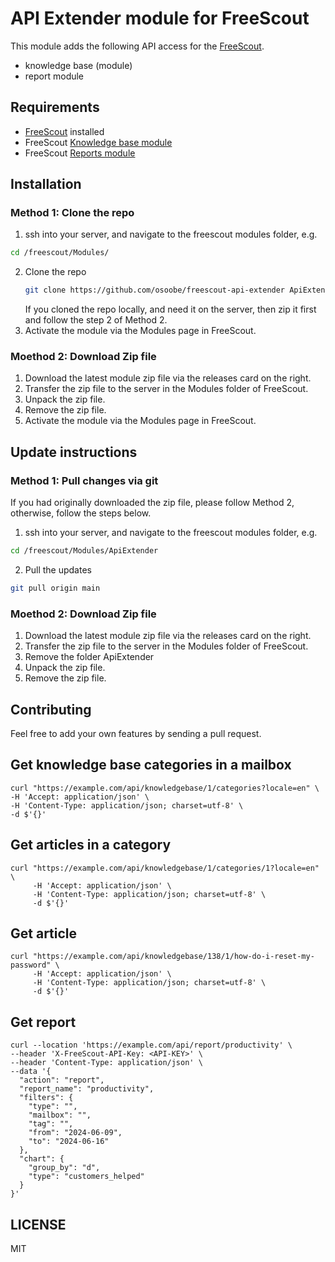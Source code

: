 # API Extender module for FreeScout
This module adds the following API access for the [FreeScout](https://freescout.net).
- knowledge base (module)
- report module

## Requirements
- [FreeScout](https://freescout.net) installed 
- FreeScout [Knowledge base module](https://freescout.net/module/knowledge-base/)
- FreeScout [Reports module](https://freescout.net/module/reports)

## Installation
### Method 1: Clone the repo
1. ssh into your server, and navigate to the freescout modules folder, e.g.
```bash
cd /freescout/Modules/
```
2. Clone the repo
     ```bash
     git clone https://github.com/osoobe/freescout-api-extender ApiExtender
     ```
     If you cloned the repo locally, and need it on the server, then zip it first and follow the step 2 of Method 2.
2. Activate the module via the Modules page in FreeScout.


### Moethod 2: Download Zip file
1. Download the latest module zip file via the releases card on the right.
2. Transfer the zip file to the server in the Modules folder of FreeScout.
3. Unpack the zip file.
4. Remove the zip file.
5. Activate the module via the Modules page in FreeScout.

## Update instructions

### Method 1: Pull changes via git
If you had originally downloaded the zip file, please follow Method 2, otherwise, follow the steps below.
1. ssh into your server, and navigate to the freescout modules folder, e.g.
```bash
cd /freescout/Modules/ApiExtender
```
2. Pull the updates
```bash
git pull origin main
```

### Moethod 2: Download Zip file
1. Download the latest module zip file via the releases card on the right.
2. Transfer the zip file to the server in the Modules folder of FreeScout.
3. Remove the folder ApiExtender
4. Unpack the zip file.
5. Remove the zip file.

## Contributing

Feel free to add your own features by sending a pull request.

## Get knowledge base categories in a mailbox

```
curl "https://example.com/api/knowledgebase/1/categories?locale=en" \
-H 'Accept: application/json' \
-H 'Content-Type: application/json; charset=utf-8' \
-d $'{}'
```

## Get articles in a category

```
curl "https://example.com/api/knowledgebase/1/categories/1?locale=en" \
     -H 'Accept: application/json' \
     -H 'Content-Type: application/json; charset=utf-8' \
     -d $'{}'
```


## Get article

```
curl "https://example.com/api/knowledgebase/138/1/how-do-i-reset-my-password" \
     -H 'Accept: application/json' \
     -H 'Content-Type: application/json; charset=utf-8' \
     -d $'{}'
```



## Get report

```
curl --location 'https://example.com/api/report/productivity' \
--header 'X-FreeScout-API-Key: <API-KEY>' \
--header 'Content-Type: application/json' \
--data '{
  "action": "report",
  "report_name": "productivity",
  "filters": {
    "type": "",
    "mailbox": "",
    "tag": "",
    "from": "2024-06-09",
    "to": "2024-06-16"
  },
  "chart": {
    "group_by": "d",
    "type": "customers_helped"
  }
}'
```


## LICENSE

MIT